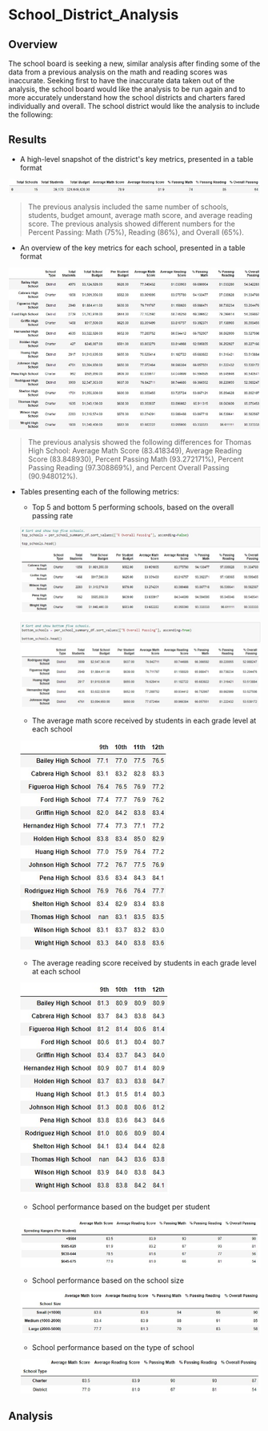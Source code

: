 # School_District_Analysis

## Overview
The school board is seeking a new, similar analysis after finding some of the data from a previous analysis on the math and reading scores was inaccurate. Seeking first to have the inaccurate data taken out of the analysis, the school board would like the analysis to be run again and to more accurately understand how the school districts and charters fared individually and overall. The school district would like the analysis to include the following: 

## Results

- A high-level snapshot of the district's key metrics, presented in a table format

![district_summary_df.jpg](https://github.com/tarajarell/School_District_Analysis/blob/master/Resources/district_summary_df.jpg)

> The previous analysis included the same number of schools, students, budget amount, average math score, and average reading score.
> The previous analysis showed different numbers for the Percent Passing: Math (75%), Reading (86%), and Overall (65%).

- An overview of the key metrics for each school, presented in a table format

![overview_by_school.jpg](https://github.com/tarajarell/School_District_Analysis/blob/master/Resources/overview_by_school.jpg)

> The previous analysis showed the following differences for Thomas High School: Average Math Score (83.418349), Average Reading Score (83.848930), Percent Passing Math (93.272171%), Percent Passing Reading (97.308869%), and Percent Overall Passing (90.948012%).

- Tables presenting each of the following metrics:
  - Top 5 and bottom 5 performing schools, based on the overall passing rate
  
  ![top_5_schools.jpg](https://github.com/tarajarell/School_District_Analysis/blob/master/Resources/top_5_schools.jpg)
  
  ![bottom_5_schools.jpg](https://github.com/tarajarell/School_District_Analysis/blob/master/Resources/bottom_5_schools.jpg)
  
  
  - The average math score received by students in each grade level at each school
  
  ![math_scores_by_school.jpg](https://github.com/tarajarell/School_District_Analysis/blob/master/Resources/math_scores_by_school.jpg)
  
  
  - The average reading score received by students in each grade level at each school
  
  ![reading_scores_by_school.jpg](https://github.com/tarajarell/School_District_Analysis/blob/master/Resources/reading_scores_by_school.jpg)
  
  
  - School performance based on the budget per student
  
  ![scores_by_budget.jpg](https://github.com/tarajarell/School_District_Analysis/blob/master/Resources/scores_by_budget.jpg)
  
  
  - School performance based on the school size 
  
  ![scores_by_size.jpg](https://github.com/tarajarell/School_District_Analysis/blob/master/Resources/scores_by_size.jpg)
  
  
  - School performance based on the type of school
  
  ![scores_by_type.jpg](https://github.com/tarajarell/School_District_Analysis/blob/master/Resources/scores_by_type.jpg)
  
  

## Analysis
